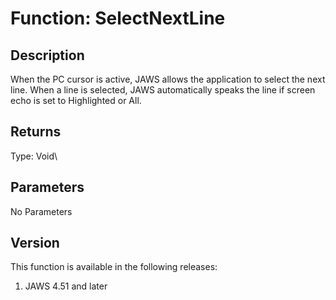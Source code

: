 # Function: SelectNextLine

## Description

When the PC cursor is active, JAWS allows the application to select the
next line. When a line is selected, JAWS automatically speaks the line
if screen echo is set to Highlighted or All.

## Returns

Type: Void\

## Parameters

No Parameters

## Version

This function is available in the following releases:

1.  JAWS 4.51 and later
